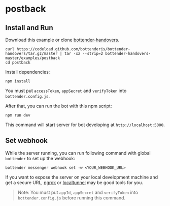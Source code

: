 # postback

## Install and Run

Download this example or clone [bottender-handovers](https://github.com/bottenderjs/bottender-handovers).

```
curl https://codeload.github.com/bottenderjs/bottender-handovers/tar.gz/master | tar -xz --strip=2 bottender-handovers-master/examples/postback
cd postback
```

Install dependencies:

```
npm install
```

You must put `accessToken`, `appSecret` and `verifyToken` into `bottender.config.js`.

After that, you can run the bot with this npm script:

```
npm run dev
```

This command will start server for bot developing at `http://localhost:5000`.

## Set webhook

While the server running, you can run following command with global `bottender` to set up the webhook:

```
bottender messenger webhook set -w <YOUR_WEBHOOK_URL>
```

If you want to expose the server on your local development machine and get a secure URL, [ngrok](https://ngrok.com/) or [localtunnel](https://localtunnel.github.io/www/) may be good tools for you.

> Note: You must put `appId`, `appSecret` and `verifyToken` into `bottender.config.js` before running this command.
